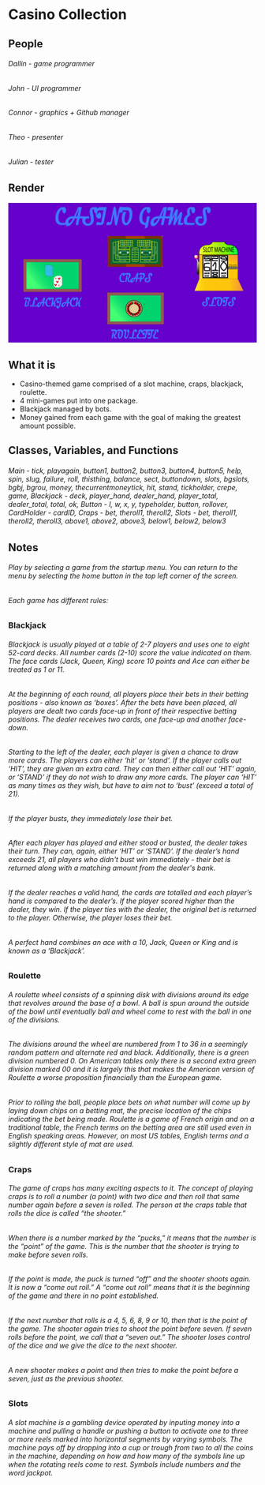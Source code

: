 # Casino Collection

## People

###### Dallin - game programmer

###### John - UI programmer

###### Connor - graphics + Github manager

###### Theo - presenter

###### Julian - tester

## Render

![Casino Menu](https://github.com/SlySlinky/Games/blob/main/images/CasinoMenu.png?raw=true)

## What it is

* Casino-themed game comprised of a slot machine, craps, blackjack, roulette.
* 4 mini-games put into one package.
* Blackjack managed by bots.
* Money gained from each game with the goal of making the greatest amount possible.

## Classes, Variables, and Functions

###### Main - tick, playagain, button1, button2, button3, button4, button5, help, spin, slug, failure, roll, thisthing, balance, sect, buttondown, slots, bgslots, bgbj, bgrou, money, thecurrentmoneytick, hit, stand, tickholder, crepe, game, Blackjack - deck, player_hand, dealer_hand, player_total, dealer_total, total, ok, Button - l, w, x, y, typeholder, button, rollover, CardHolder - cardID, Craps - bet, theroll1, theroll2, Slots - bet, theroll1, theroll2, theroll3, above1, above2, above3, below1, below2, below3

## Notes

###### Play by selecting a game from the startup menu. You can return to the menu by selecting the home button in the top left corner of the screen.

###### Each game has different rules:

### Blackjack

###### Blackjack is usually played at a table of 2-7 players and uses one to eight 52-card decks. All number cards (2-10) score the value indicated on them. The face cards (Jack, Queen, King) score 10 points and Ace can either be treated as 1 or 11.

###### At the beginning of each round, all players place their bets in their betting positions - also known as ‘boxes’. After the bets have been placed, all players are dealt two cards face-up in front of their respective betting positions. The dealer receives two cards, one face-up and another face-down.
###### Starting to the left of the dealer, each player is given a chance to draw more cards. The players can either ‘hit’ or ‘stand’. If the player calls out ‘HIT’, they are given an extra card. They can then either call out ‘HIT’ again, or ‘STAND’ if they do not wish to draw any more cards. The player can ‘HIT’ as many times as they wish, but have to aim not to ‘bust’ (exceed a total of 21).

###### If the player busts, they immediately lose their bet.
###### After each player has played and either stood or busted, the dealer takes their turn. They can, again, either ‘HIT’ or ‘STAND’. If the dealer’s hand exceeds 21, all players who didn't bust win immediately - their bet is returned along with a matching amount from the dealer's bank.
###### If the dealer reaches a valid hand, the cards are totalled and each player’s hand is compared to the dealer’s. If the player scored higher than the dealer, they win. If the player ties with the dealer, the original bet is returned to the player. Otherwise, the player loses their bet.
###### A perfect hand combines an ace with a 10, Jack, Queen or King and is known as a ‘Blackjack’.

### Roulette

###### A roulette wheel consists of a spinning disk with divisions around its edge that revolves around the base of a bowl. A ball is spun around the outside of the bowl until eventually ball and wheel come to rest with the ball in one of the divisions.

###### The divisions around the wheel are numbered from 1 to 36 in a seemingly random pattern and alternate red and black. Additionally, there is a green division numbered 0. On American tables only there is a second extra green division marked 00 and it is largely this that makes the American version of Roulette a worse proposition financially than the European game.

###### Prior to rolling the ball, people place bets on what number will come up by laying down chips on a betting mat, the precise location of the chips indicating the bet being made. Roulette is a game of French origin and on a traditional table, the French terms on the betting area are still used even in English speaking areas. However, on most US tables, English terms and a slightly different style of mat are used.

### Craps

###### The game of craps has many exciting aspects to it. The concept of playing craps is to roll a number (a point) with two dice and then roll that same number again before a seven is rolled. The person at the craps table that rolls the dice is called “the shooter.”

###### When there is a number marked by the “pucks,” it means that the number is the “point” of the game. This is the number that the shooter is trying to make before seven rolls.

###### If the point is made, the puck is turned “off” and the shooter shoots again. It is now a “come out roll.” A “come out roll” means that it is the beginning of the game and there in no point established.

###### If the next number that rolls is a 4, 5, 6, 8, 9 or 10, then that is the point of the game. The shooter again tries to shoot the point before seven. If seven rolls before the point, we call that a “seven out.” The shooter loses control of the dice and we give the dice to the next shooter.

###### A new shooter makes a point and then tries to make the point before a seven, just as the previous shooter.

### Slots

###### A slot machine is a gambling device operated by inputing money into a machine and pulling a handle or pushing a button to activate one to three or more reels marked into horizontal segments by varying symbols. The machine pays off by dropping into a cup or trough from two to all the coins in the machine, depending on how and how many of the symbols line up when the rotating reels come to rest. Symbols include numbers and the word jackpot.
